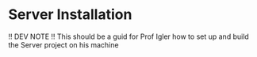# Server Installation

!! DEV NOTE !! This should be a guid for Prof Igler how to set up and build the Server project on his machine